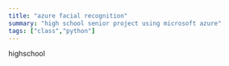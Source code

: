 ```yaml
---
title: "azure facial recognition"
summary: "high school senior project using microsoft azure"
tags: ["class","python"]
---
```

highschool